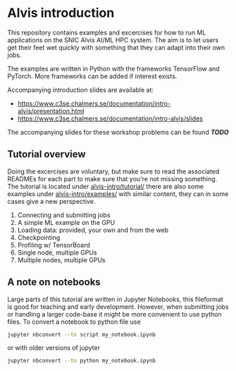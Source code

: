 # Alvis introduction
This repository contains examples and excercises for how to run ML applications on the
SNIC Alvis AI/ML HPC system. The aim is to let users get their feet wet
quickly with something that they can adapt into their own jobs.

The examples are written in Python with the frameworks TensorFlow and PyTorch. More
frameworks can be added if interest exists.

Accompanying introduction slides are available at:
 * <https://www.c3se.chalmers.se/documentation/intro-alvis/presentation.html>
 * <https://www.c3se.chalmers.se/documentation/intro-alvis/slides>

The accompanying slides for these workshop problems can be found 
***TODO***

## Tutorial overview
Doing the excercises are voluntary, but make sure to read the associated READMEs
for each part to make sure that you're not missing something. The tutorial is
located under
[alvis-intro/tutorial/](https://github.com/c3se/alvis-intro/tree/main/tutorial)
there are also some examples under
[alvis-intro/examples/](https://github.com/c3se/alvis-intro/tree/main/examples)
with similar content, they can in some cases give a new perspective.

1. Connecting and submitting jobs
2. A simple ML example on the GPU
3. Loading data: provided, your own and from the web
4. Checkpointing
5. Profiling w/ TensorBoard
6. Single node, multiple GPUs
7. Multiple nodes, multiple GPUs

## A note on notebooks
Large parts of this tutorial are written in Jupyter Notebooks, this fileformat
is good for teaching and early development. However, when submitting jobs or
handling a larger code-base it might be more convenient to use python files. To
convert a notebook to python file use
```bash
jupyter nbconvert --to script my_notebook.ipynb
```
or with older versions of jupyter
```bash
jupyter nbconvert --to python my_notebook.ipynb
```